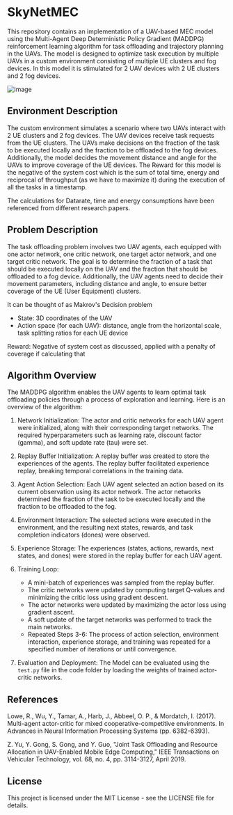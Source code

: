 
# SkyNetMEC

This repository contains an implementation of a UAV-based MEC model using the Multi-Agent Deep Deterministic Policy Gradient (MADDPG) reinforcement learning algorithm for task offloading and trajectory planning in the UAVs. The model is designed to optimize task execution by multiple UAVs in a custom environment consisting of multiple UE clusters and fog devices. In this model it is stimulated for 2 UAV devices with 2 UE clusters and 2 fog devices.

![image](https://github.com/user-attachments/assets/94ad4633-97b8-45d6-9c3a-8ed511a27ae0)

 
## Environment Description

The custom environment simulates a scenario where two UAVs interact with 2 UE clusters and 2 fog devices. The UAV devices receive task requests from the UE clusters. The UAVs make decisions on the fraction of the task to be executed locally and the fraction to be offloaded to the fog devices. Additionally, the model decides the movement distance and angle for the UAVs to improve coverage of the UE devices. The Reward for this model is the negative of the system cost which is the sum of total time, energy and reciprocal of throughput (as we have to maximize it) during the execution of all the tasks in a timestamp.

The calculations for Datarate, time and energy consumptions have been referenced from different research papers.

## Problem Description

The task offloading problem involves two UAV agents, each equipped with one actor network, one critic network, one target actor network, and one target critic network. The goal is to determine the fraction of a task that should be executed locally on the UAV and the fraction that should be offloaded to a fog device. Additionally, the UAV agents need to decide their movement parameters, including distance and angle, to ensure better coverage of the UE (User Equipment) clusters.

It can be thought of as Makrov's Decision problem
- State: 3D coordinates of the UAV
- Action space (for each UAV): distance, angle from the horizontal scale, task splitting ratios for each UE device

Reward: Negative of system cost as discussed, applied with a penalty of coverage if calculating that

## Algorithm Overview

The MADDPG algorithm enables the UAV agents to learn optimal task offloading policies through a process of exploration and learning. Here is an overview of the algorithm:

1. Network Initialization: The actor and critic networks for each UAV agent were initialized, along with their corresponding target networks. The required hyperparameters such as learning rate, discount factor (gamma), and soft update rate (tau) were set.

2. Replay Buffer Initialization: A replay buffer was created to store the experiences of the agents. The replay buffer facilitated experience replay, breaking temporal correlations in the training data.

3. Agent Action Selection: Each UAV agent selected an action based on its current observation using its actor network. The actor networks determined the fraction of the task to be executed locally and the fraction to be offloaded to the fog.

4. Environment Interaction: The selected actions were executed in the environment, and the resulting next states, rewards, and task completion indicators (dones) were observed.

5. Experience Storage: The experiences (states, actions, rewards, next states, and dones) were stored in the replay buffer for each UAV agent.

6. Training Loop:
   - A mini-batch of experiences was sampled from the replay buffer.
   - The critic networks were updated by computing target Q-values and minimizing the critic loss using gradient descent.
   - The actor networks were updated by maximizing the actor loss using gradient ascent.
   - A soft update of the target networks was performed to track the main networks.
   - Repeated Steps 3-6: The process of action selection, environment interaction, experience storage, and training was repeated for a specified number of iterations or until convergence.

7. Evaluation and Deployment: The Model can be evaluated using the `test.py` file in the code folder by loading the weights of trained actor-critic networks.

## References

Lowe, R., Wu, Y., Tamar, A., Harb, J., Abbeel, O. P., & Mordatch, I. (2017). Multi-agent actor-critic for mixed cooperative-competitive environments. In Advances in Neural Information Processing Systems (pp. 6382-6393).

Z. Yu, Y. Gong, S. Gong, and Y. Guo, "Joint Task Offloading and Resource Allocation in UAV-Enabled Mobile Edge Computing," IEEE Transactions on Vehicular Technology, vol. 68, no. 4, pp. 3114-3127, April 2019.

## License

This project is licensed under the MIT License - see the LICENSE file for details.
